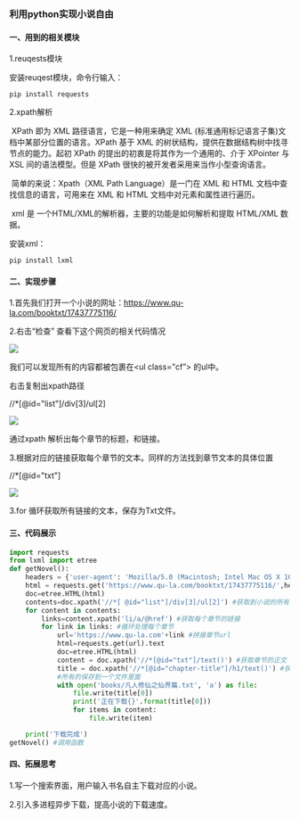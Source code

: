 ### 利用python实现小说自由

#### 一、用到的相关模块

1.reuqests模块

安装reuqest模块，命令行输入：

``` 
pip install requests
```

2.xpath解析

​		XPath 即为 XML 路径语言，它是一种用来确定 XML (标准通用标记语言子集)文档中某部分位置的语言。XPath 基于 XML 的树状结构，提供在数据结构树中找寻节点的能力。起初 XPath 的提出的初衷是将其作为一个通用的、介于 XPointer 与 XSL 间的语法模型。但是 XPath 很快的被开发者采用来当作小型查询语言。

​    简单的来说：Xpath（XML Path Language）是一门在 XML 和 HTML 文档中查找信息的语言，可用来在 XML 和 HTML 文档中对元素和属性进行遍历。

​	xml 是 一个HTML/XML的解析器，主要的功能是如何解析和提取 HTML/XML 数据。

安装xml：

``` 
pip install lxml
```



#### 二、实现步骤

1.首先我们打开一个小说的网址：https://www.qu-la.com/booktxt/17437775116/

2.右击“检查” 查看下这个网页的相关代码情况 

<img src="https://s2.loli.net/2024/03/01/y3XolKRDgu6VJbj.png">

我们可以发现所有的内容都被包裹在<ul class="cf”> 的ul中。

右击复制出xpath路径

//*[@id="list"]/div[3]/ul[2]

<img src="https://s2.loli.net/2024/03/01/kzjRUCqwheHxFuY.png"/>

通过xpath 解析出每个章节的标题，和链接。

3.根据对应的链接获取每个章节的文本。同样的方法找到章节文本的具体位置

//*[@id="txt"]

<img src="https://s2.loli.net/2024/03/01/1j5FktPoXpcnUJi.png"/>

3.for 循环获取所有链接的文本，保存为Txt文件。

#### 三、代码展示

```python
import requests
from lxml import etree
def getNovel():
    headers = {'user-agent': 'Mozilla/5.0 (Macintosh; Intel Mac OS X 10_15_3) AppleWebKit/537.36 (KHTML, like Gecko) Chrome/84.0.4147.125 Safari/537.36'};
    html = requests.get('https://www.qu-la.com/booktxt/17437775116/',headers=headers).content
    doc=etree.HTML(html)
    contents=doc.xpath('//*[ @id="list"]/div[3]/ul[2]') #获取到小说的所有章节
    for content in contents:
        links=content.xpath('li/a/@href') #获取每个章节的链接
        for link in links: #循环处理每个章节
            url='https://www.qu-la.com'+link #拼接章节url
            html=requests.get(url).text
            doc=etree.HTML(html)
            content = doc.xpath('//*[@id="txt"]/text()') #获取章节的正文
            title = doc.xpath('//*[@id="chapter-title"]/h1/text()') #获取标题
            #所有的保存到一个文件里面
            with open('books/凡人修仙之仙界篇.txt', 'a') as file:
                file.write(title[0])
                print('正在下载{}'.format(title[0]))
                for items in content:
                    file.write(item)

    print('下载完成')
getNovel() #调用函数
```

#### 四、拓展思考

1.写一个搜索界面，用户输入书名自主下载对应的小说。

2.引入多进程异步下载，提高小说的下载速度。



